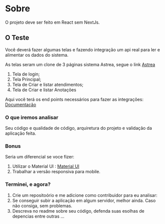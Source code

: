 # Sobre

O projeto deve ser feito em React sem NextJs.

## O Teste

Você deverá fazer algumas telas e fazendo integração um api real para ler e alimentar os dados do sistema.

As telas seram um clone de 3 páginas sistema Astrea, segue o link <a target="_blank" href="https://app.astrea.net.br/#/login/">Astrea</a>

1. Tela de login;
2. Tela Principal;
3. Tela de Criar e listar atendimentos;
4. Tela de Criar e listar Anotações

Aqui você terá os end points necessários para fazer as integrações: 
<a target="_blank" href="https://documenter.getpostman.com/view/3597646/2s9YeEarVV">Documentação</a>

### O que iremos analisar

Seu código e qualidade de código, arquiretura do projeto e validação da aplicação feita.

### Bonus
Seria um diferencial se voce fizer:

1. Utilizar o Material UI : <a target="_blank" href="https://mui.com/material-ui">Material UI</a>
2. Trabalhar a versão responsiva para mobile. 

### Terminei, e agora?

1. Crie um repositoório e me adicione como contribuidor para eu analisar:
2. Se conseguir subir a aplicação em algum servidor, melhor ainda. Caso não consiga, sem problemas.
3. Descreva no readme sobre seu código, defenda suas esolhas de depencias entre outras ...
